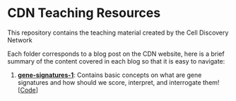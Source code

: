 # CDN Teaching Resources
This repository contains the teaching material created by the Cell Discovery Network

Each folder corresponds to a blog post on the CDN website, here is a brief summary of the content covered in each blog so that it is easy to navigate:

1. **[gene-signatures-1](https://github.com/CellDiscoveryNetwork/teaching-resources/blob/main/gene-signatures-1/gene-signatures.html)**: Contains basic concepts on what are gene signatures and how should we score, interpret, and interrogate them! [[Code](https://github.com/CellDiscoveryNetwork/teaching-resources/blob/main/gene-signatures-1/gene-signatures.qmd)]

